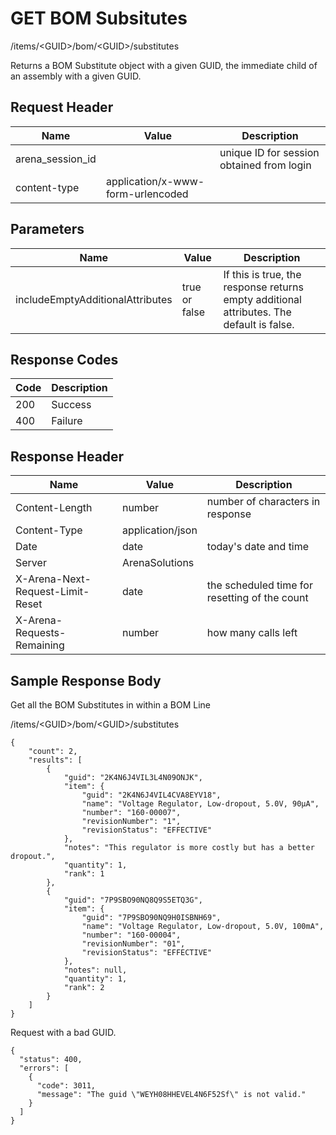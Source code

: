 # GET BOM Subsitutes


/items/&lt;GUID&gt;/bom/&lt;GUID&gt;/substitutes

Returns a BOM Substitute object with a given GUID, the immediate child of an assembly with a given GUID.

## Request Header

| Name<br> | Value<br> | Description<br> |
|  --- |  --- |  --- | 
| arena_session_id<br> |   | unique ID for session obtained from login<br> |
| content\-type<br> | application/x\-www\-form\-urlencoded<br> |   |

## Parameters

| Name<br> | Value<br> | Description<br> |
|  --- |  --- |  --- | 
| includeEmptyAdditionalAttributes<br> | true or false<br> | If this is true, the response returns empty additional attributes. The default is false.<br> |

## Response Codes

| Code<br> | Description<br> |
|  --- |  --- | 
| 200<br> | Success<br> |
| 400<br> | Failure<br> |

## Response Header

| Name<br> | Value<br> | Description<br> |
|  --- |  --- |  --- | 
| Content\-Length<br> | number<br> | number of characters in response<br> |
| Content\-Type<br> | application/json<br> |   |
| Date<br> | date<br> | today's date and time<br> |
| Server<br> | ArenaSolutions<br> |   |
| X\-Arena\-Next\-Request\-Limit\-Reset<br> | date<br> | the scheduled time for resetting of the count<br> |
| X\-Arena\-Requests\-Remaining<br> | number<br> | how many calls left<br> |

## Sample Response Body
Get all the BOM Substitutes in within a BOM Line

/items/&lt;GUID&gt;/bom/&lt;GUID&gt;/substitutes

```
{
    "count": 2,
    "results": [
        {
            "guid": "2K4N6J4VIL3L4N09ONJK",
            "item": {
                "guid": "2K4N6J4VIL4CVA8EYV18",
                "name": "Voltage Regulator, Low-dropout, 5.0V, 90µA",
                "number": "160-00007",
                "revisionNumber": "1",
                "revisionStatus": "EFFECTIVE"
            },
            "notes": "This regulator is more costly but has a better dropout.",
            "quantity": 1,
            "rank": 1
        },
        {
            "guid": "7P9SBO90NQ8Q9S5ETQ3G",
            "item": {
                "guid": "7P9SBO90NQ9H0ISBNH69",
                "name": "Voltage Regulator, Low-dropout, 5.0V, 100mA",
                "number": "160-00004",
                "revisionNumber": "01",
                "revisionStatus": "EFFECTIVE"
            },
            "notes": null,
            "quantity": 1,
            "rank": 2
        }
    ]
}
```
Request with a bad GUID.

```
{
  "status": 400,
  "errors": [
    {
      "code": 3011,
      "message": "The guid \"WEYH08HHEVEL4N6F52Sf\" is not valid."
    }
  ]
}
```
